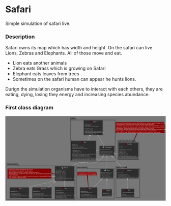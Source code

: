 # Safari
Simple simulation of safari live.

### Description
Safari owns its map which has width and height. On the safari can live Lions, Zebras and Elephants. All of those move and eat.
* Lion eats another animals
* Zebra eats Grass which is growing on Safari
* Elephant eats leaves from trees 
* Sometimes on the safari human can appear he hunts lions.

Durign the simulation organisms have to interact with each others, they are eating, dying, losing they energy and increasing species abundance.


### First class diagram
![alt text](https://github.com/Karolina606/Safari/blob/master/src/main/documentation/classDiagram.png "class diagram")
